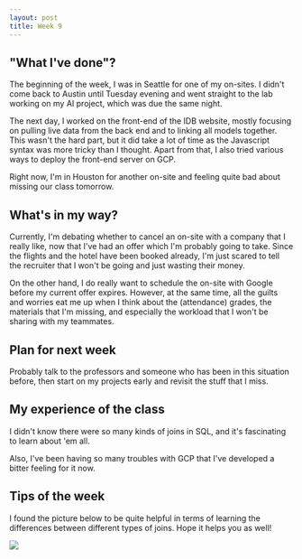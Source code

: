 ```yaml
---
layout: post
title: Week 9
---
```


"What I've done"? 
---

The beginning of the week, I was in Seattle for one of my on-sites. I didn't come back to Austin until Tuesday evening and went straight to the lab working on my AI project, which was due the same night.

The next day, I worked on the front-end of the IDB website, mostly focusing on pulling live data from the back end and to linking all models together. This wasn't the hard part, but it did take a lot of time as the Javascript syntax was more tricky than I thought. Apart from that, I also tried various ways to deploy the front-end server on GCP. 

Right now, I'm in Houston for another on-site and feeling quite bad about missing our class tomorrow.

What's in my way?
---

Currently, I'm debating whether to cancel an on-site with a company that I really like, now that I've had an offer which I'm probably going to take. Since the flights and the hotel have been booked already, I'm just scared to tell the recruiter that I won't be going and just wasting their money. 

On the other hand, I do really want to schedule the on-site with Google before my current offer expires. However, at the same time, all the guilts and worries eat me up when I think about the (attendance) grades, the materials that I'm missing, and especially the workload that I won't be sharing with my teammates.

Plan for next week
---

Probably talk to the professors and someone who has been in this situation before, then start on my projects early and revisit the stuff that I miss.


My experience of the class
---

I didn't know there were so many kinds of joins in SQL, and it's fascinating to learn about 'em all.

Also, I've been having so many troubles with GCP that I've developed a bitter feeling for it now.

Tips of the week 
---

I found the picture below to be quite helpful in terms of learning the differences between different types of joins. Hope it helps you as well!

![](https://i.imgur.com/v23nUwQ.png)
